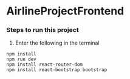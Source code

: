 # AirlineProjectFrontend

### Steps to run this project

1. Enter the following in the terminal
```
npm install
npm run dev
npm install react-router-dom
npm install react-bootstrap bootstrap

```